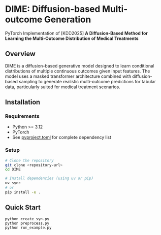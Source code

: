 # DIME: Diffusion-based Multi-outcome Generation

PyTorch Implementation of [KDD2025] **A Diffusion-Based Method for Learning the Multi-Outcome Distribution of Medical Treatments**

## Overview

DIME is a diffusion-based generative model designed to learn conditional distributions of multiple continuous outcomes given input features. The model uses a masked transformer architecture combined with diffusion-based sampling to generate realistic multi-outcome predictions for tabular data, particularly suited for medical treatment scenarios.


## Installation

### Requirements

- Python >= 3.12
- PyTorch
- See [pyproject.toml](pyproject.toml) for complete dependency list

### Setup

```bash
# Clone the repository
git clone <repository-url>
cd DIME

# Install dependencies (using uv or pip)
uv sync
# or
pip install -e .
```

## Quick Start

```
python create_syn.py
python preprocess.py
python run_example.py
```
